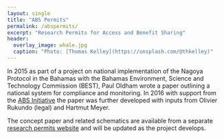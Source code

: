 ```yaml
---
layout: single
title: "ABS Permits"
permalink: /abspermits/
excerpt: "Research Permits for Access and Benefit Sharing"
header:
  overlay_image: whale.jpg
  caption: "Photo: [Thomas Kelley](https://unsplash.com/@thkelley)"
---
```


In 2015 as part of a project on national implementation of the Nagoya Protocol in the Bahamas with the Bahamas Environment, Science and Technology Commission (BEST), Paul Oldham wrote a paper outlining a national system for compliance and monitoring. In 2016 with support from the [ABS Initiative](http://www.abs-initiative.info) the paper was further developed with inputs from Olivier Rukundo (legal) and Hartmut Meyer. 

The concept paper and related schematics are available from a separate [research permits website](http://abspermits.net/) and will be updated as the project develops.
